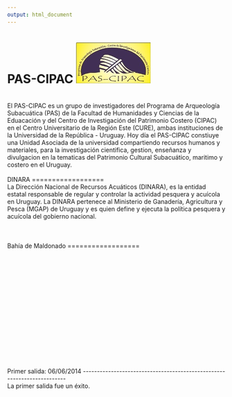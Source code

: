 ```yaml
---
output: html_document
---
```


PAS-CIPAC <a name="pascipac"></a>![Image](https://raw.githubusercontent.com/guzmanlopez/PAS-DINARA/master/Iconos%20y%20figuras/LOGO_PAS_CIPAC_web.jpg)
==================
<br>
El PAS-CIPAC es un grupo de investigadores del Programa de Arqueología Subacuática (PAS) de la Facultad de Humanidades y Ciencias de la Eduacación y del Centro de Investigación del Patrimonio Costero (CIPAC) en el Centro Universitario de la Región Este (CURE), ambas instituciones de la Universidad de la República - Uruguay. Hoy día el PAS-CIPAC constiuye una Unidad Asociada de la universidad compartiendo recursos humanos y materiales, para la investigación cientifica, gestion, enseñanza y divulgacion en la tematicas del Patrimonio Cultural Subacuático, maritimo y costero en el Uruguay.
<br>
<br>
DINARA <a name="dinara"></a>
==================
<br>
La Dirección Nacional de Recursos Acuáticos (DINARA), es la entidad estatal responsable de regular y controlar la actividad pesquera y acuícola en Uruguay. La DINARA pertenece al Ministerio de Ganadería, Agricultura y Pesca (MGAP) de Uruguay y es quien define y ejecuta la política pesquera y acuícola del gobierno nacional.
<br>
<br>
<br>
<br>
Bahía de Maldonado <a name="bdm"></a>
==================
<br>
<br>
<br>
<br>
<br>
<br>
<br>
<br>
<br>
<br>
<br>
<br>
<br>
<br>
<br>
<br>
<br>
Primer salida: 06/06/2014 <a name="bdm1"></a>
------------------------------------------------------------------------
<br>
La primer salida fue un éxito. 